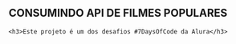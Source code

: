 <div align="center">

<h2>CONSUMINDO API DE FILMES POPULARES</h2>

    <h3>Este projeto é um dos desafios #7DaysOfCode da Alura</h3>
</div>